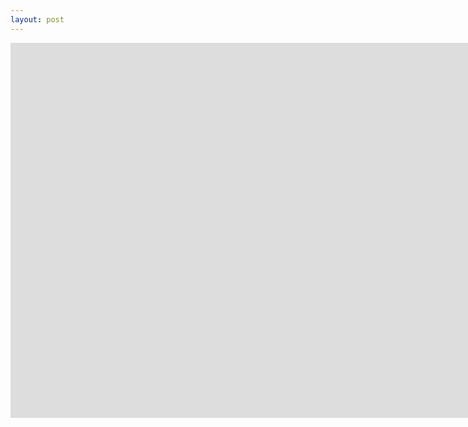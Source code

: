 ```yaml
---
layout: post
---
```

<iframe width="1600" height="600" src="https://kupolua.github.io/brisk-table/examples/enabled-checkboxes.html" frameborder="0" allowfullscreen></iframe>
